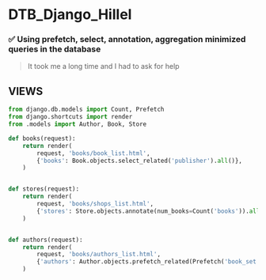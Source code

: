 # DTB_Django_Hillel

### ✅ Using prefetch, select, annotation, aggregation minimized queries in the database

>It took me a long time and I had to ask for help

## VIEWS
```python
from django.db.models import Count, Prefetch
from django.shortcuts import render
from .models import Author, Book, Store

def books(request):
    return render(
        request, 'books/book_list.html',
        {'books': Book.objects.select_related('publisher').all()},
    )


def stores(request):
    return render(
        request, 'books/shops_list.html',
        {'stores': Store.objects.annotate(num_books=Count('books')).all()}
    )


def authors(request):
    return render(
        request, 'books/authors_list.html',
        {'authors': Author.objects.prefetch_related(Prefetch('book_set', queryset=Book.objects.only('name')))}
    )
```